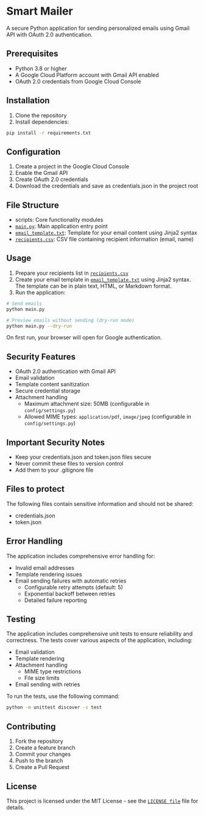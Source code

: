 # Smart Mailer

A secure Python application for sending personalized emails using Gmail API with OAuth 2.0 authentication.

## Prerequisites

- Python 3.8 or higher
- A Google Cloud Platform account with Gmail API enabled
- OAuth 2.0 credentials from Google Cloud Console

## Installation

1. Clone the repository
2. Install dependencies:

```sh
pip install -r requirements.txt
```

## Configuration

1. Create a project in the Google Cloud Console
2. Enable the Gmail API
3. Create OAuth 2.0 credentials
4. Download the credentials and save as credentials.json in the project root

## File Structure

- scripts: Core functionality modules
- [`main.py`](main.py): Main application entry point
- [`email_template.txt`](data/email_template.txt): Template for your email content using Jinja2 syntax
- [`recipients.csv`](data/recipients.csv): CSV file containing recipient information (email, name)

## Usage

1. Prepare your recipients list in [`recipients.csv`](data/recipients.csv)
2. Create your email template in [`email_template.txt`](data/email_template.txt) using Jinja2 syntax. The template can be in plain text, HTML, or Markdown format.
3. Run the application:

```sh
# Send emails
python main.py

# Preview emails without sending (dry-run mode)
python main.py --dry-run
```

On first run, your browser will open for Google authentication.

## Security Features

- OAuth 2.0 authentication with Gmail API
- Email validation
- Template content sanitization
- Secure credential storage
- Attachment handling
  - Maximum attachment size: 50MB (configurable in `config/settings.py`)
  - Allowed MIME types: `application/pdf`, `image/jpeg` (configurable in `config/settings.py`)

## Important Security Notes

- Keep your credentials.json and token.json files secure
- Never commit these files to version control
- Add them to your .gitignore file

## Files to protect

The following files contain sensitive information and should not be shared:

- credentials.json
- token.json

## Error Handling

The application includes comprehensive error handling for:

- Invalid email addresses
- Template rendering issues
- Email sending failures with automatic retries
  - Configurable retry attempts (default: 5)
  - Exponential backoff between retries
  - Detailed failure reporting

## Testing

The application includes comprehensive unit tests to ensure reliability and correctness. The tests cover various aspects of the application, including:

- Email validation
- Template rendering
- Attachment handling
  - MIME type restrictions
  - File size limits
- Email sending with retries

To run the tests, use the following command:

```sh
python -m unittest discover -s test
```

## Contributing

1. Fork the repository
2. Create a feature branch
3. Commit your changes
4. Push to the branch
5. Create a Pull Request

## License

This project is licensed under the MIT License - see the [`LICENSE file`](LICENSE) file for details.
